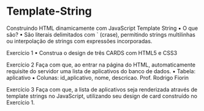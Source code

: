 # Template-String
Construindo HTML dinamicamente com JavaScript
Template String
▪ O que são?
▪ São literais delimitados com ` (crase), permitindo strings
multilinhas ou interpolação de strings com expressões
incorporadas.


Exercício 1
▪ Construa o design de três CARDS com HTML5 e CSS3

Exercício 2
Faça com que, ao entrar na página do HTML,
automaticamente requisite do servidor uma lista de
aplicativos do banco de dados.
▪ Tabela: aplicativo
▪ Colunas: id_aplicativo, nome, descricao.
Prof. Rodrigo Fiorin


Exercício 3
Faça com que, a lista de aplicativos seja renderizada
através de template strings no JavaScript, utilizando
seu design de card construído no Exercício 1.

